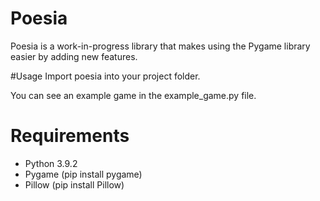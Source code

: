 # Poesia
Poesia is a work-in-progress library that makes using the Pygame library easier by adding new features.

#Usage
Import poesia into your project folder. 

You can see an example game in the example_game.py file.


# Requirements
- Python 3.9.2
- Pygame (pip install pygame)
- Pillow (pip install Pillow)

